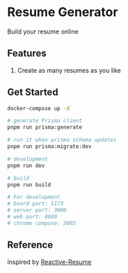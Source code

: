 # Resume Generator

Build your resume online

## Features

1. Create as many resumes as you like

## Get Started

```bash
docker-compose up -d

# generate Prisma client
pnpm run prisma:generate

# run it when prisma schema updates
pnpm run prisma:migrate:dev

# development
pnpm run dev

# build
pnpm run build

# For development
# board port: 5173
# server port: 3000
# web port: 8080
# chrome compose: 3003

```

## Reference

Inspired by [Reactive-Resume](https://github.com/AmruthPillai/Reactive-Resume)
